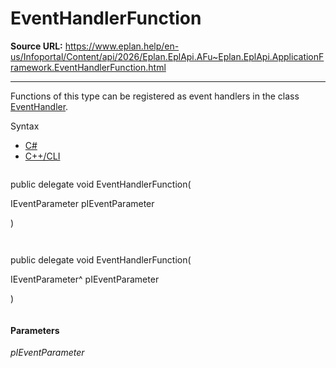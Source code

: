 # EventHandlerFunction

**Source URL:** https://www.eplan.help/en-us/Infoportal/Content/api/2026/Eplan.EplApi.AFu~Eplan.EplApi.ApplicationFramework.EventHandlerFunction.html

---

Functions of this type can be registered as event handlers in the class [EventHandler](Eplan.EplApi.AFu~Eplan.EplApi.ApplicationFramework.EventHandler.html).

Syntax

- [C#](#i-syntax-CS)
- [C++/CLI](#i-syntax-CPP2005)

```
```
public delegate void EventHandlerFunction( 

   IEventParameter pIEventParameter

)
```
```

```
```
public delegate void EventHandlerFunction( 

   IEventParameter^ pIEventParameter

)
```
```

#### Parameters

*pIEventParameter*
